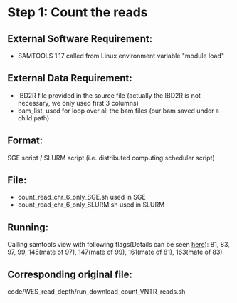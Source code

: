 # Step 1: Count the reads

## External Software Requirement:

 - SAMTOOLS 1.17 called from Linux environment variable "module load"

## External Data Requirement:

 - IBD2R file provided in the source file (actually the IBD2R is not necessary, we only used first 3 columns)
 - bam_list, used for loop over all the bam files (our bam saved under a child path)

## Format:

SGE script / SLURM script (i.e. distributed computing scheduler script)

## File:

 - count_read_chr_6_only_SGE.sh used in SGE
 - count_read_chr_6_only_SLURM.sh used in SLURM

## Running:

Calling samtools view with following flags(Details can be seen [here](https://broadinstitute.github.io/picard/explain-flags.html)): 81, 83, 97, 99, 145(mate of 97), 147(mate of 99), 161(mate of 81), 163(mate of 83)

## Corresponding original file:

code/WES_read_depth/run_download_count_VNTR_reads.sh
